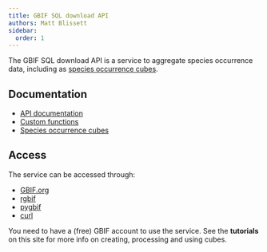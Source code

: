 ```yaml
---
title: GBIF SQL download API
authors: Matt Blissett
sidebar:
  order: 1
---
```


The GBIF SQL download API is a service to aggregate species occurrence data, including as [species occurrence cubes](/guides/occurrence-cube/).

## Documentation

- [API documentation](https://techdocs.gbif.org/en/data-use/api-sql-downloads)
- [Custom functions](https://techdocs.gbif.org/en/data-use/api-sql-download-functions)
- [Species occurrence cubes](https://techdocs.gbif.org/en/data-use/data-cubes)

## Access

The service can be accessed through:

- [GBIF.org](/tutorials/download-a-cube-from-gbif/)
- [rgbif](https://docs.ropensci.org/rgbif/reference/occ_download_sql.html)
- [pygbif](https://pygbif.readthedocs.io/en/latest/modules/occurrence.html#pygbif.occurrences.download_sql)
- [curl](https://techdocs.gbif.org/en/data-use/api-sql-downloads#requesting-an-sql-occurrence-download)

You need to have a (free) GBIF account to use the service. See the **tutorials** on this site for more info on creating, processing and using cubes.
